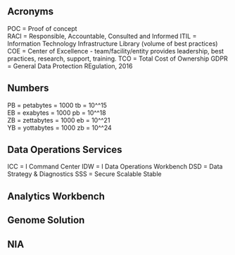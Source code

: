 ## Acronyms

POC = Proof of concept   
RACI = Responsible, Accountable, Consulted and Informed 
ITIL = Information Technology Infrastructure Library (volume of best practices)
COE = Center of Excellence - team/facility/entity provides leadership, best practices, research, support, training.
TCO = Total Cost of Ownership
GDPR = General Data Protection REgulation, 2016

## Numbers

PB = petabytes = 1000 tb = 10^^15   
EB = exabytes = 1000 pb = 10^^18   
ZB = zettabytes = 1000 eb = 10^^21   
YB = yottabytes = 1000 zb = 10^^24   

## Data Operations Services

ICC = I Command Center
IDW = I Data Operations Workbench
DSD = Data Strategy & Diagnostics
SSS = Secure Scalable Stable

## Analytics Workbench

## Genome Solution

## NIA
